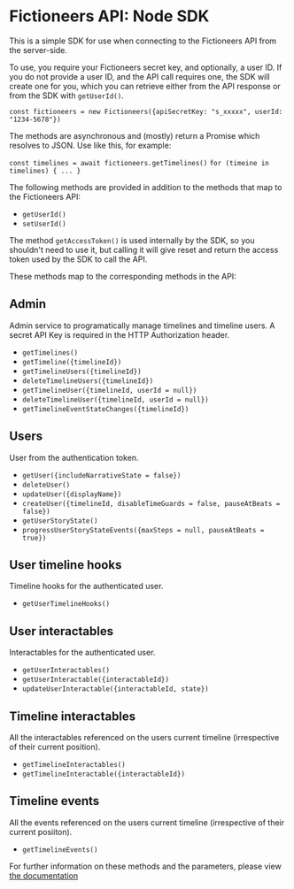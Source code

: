 # Fictioneers API: Node SDK
This is a simple SDK for use when connecting to the Fictioneers API from the server-side.

To use, you require your Fictioneers secret key, and optionally, a user ID. If you do not provide a user ID, and the API call requires one, the SDK will create one for you, which you can retrieve either from the API response or from the SDK with `getUserId()`.

`const fictioneers = new Fictioneers({apiSecretKey: "s_xxxxx", userId: "1234-5678"})`

The methods are asynchronous and (mostly) return a Promise which resolves to JSON. Use like this, for example:

`const timelines = await fictioneers.getTimelines()`
`for (timeine in timelines) { ... }`

The following methods are provided in addition to the methods that map to the Fictioneers API:

- `getUserId()`
- `setUserId()`

The method `getAccessToken()` is used internally by the SDK, so you shouldn't need to use it, but calling it will give reset and return the access token used by the SDK to call the API.

These methods map to the corresponding methods in the API:

## Admin ##

Admin service to programatically manage timelines and timeline users. A secret API Key is required in the HTTP Authorization header.

- `getTimelines()`
- `getTimeline({timelineId})`
- `getTimelineUsers({timelineId})`
- `deleteTimelineUsers({timelineId})`
- `getTimelineUser({timelineId, userId = null})`
- `deleteTimelineUser({timelineId, userId = null})`
- `getTimelineEventStateChanges({timelineId})`

## Users ##

User from the authentication token.

- `getUser({includeNarrativeState = false})`
- `deleteUser()`
- `updateUser({displayName})`
- `createUser({timelineId, disableTimeGuards = false, pauseAtBeats = false})`
- `getUserStoryState()`
- `progressUserStoryStateEvents({maxSteps = null, pauseAtBeats = true})`

## User timeline hooks ##

Timeline hooks for the authenticated user.

- `getUserTimelineHooks()`

## User interactables ##

Interactables for the authenticated user.

- `getUserInteractables()`
- `getUserInteractable({interactableId}) `
- `updateUserInteractable({interactableId, state})`

##  Timeline interactables ##

All the interactables referenced on the users current timeline (irrespective of their current position).

- `getTimelineInteractables()`
- `getTimelineInteractable({interactableId})`

## Timeline events ##

All the events referenced on the users current timeline (irrespective of their current posiiton).

- `getTimelineEvents()`

For further information on these methods and the parameters, please view [the documentation](https://storage.googleapis.com/fictioneers-developer-docs/build/index.html)